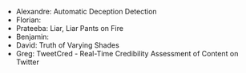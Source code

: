 - Alexandre: Automatic Deception Detection
- Florian:
- Prateeba: Liar, Liar Pants on Fire
- Benjamin:
- David: Truth of Varying Shades
- Greg: TweetCred - Real-Time Credibility Assessment of Content on Twitter
